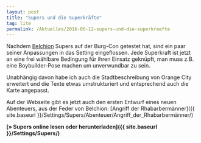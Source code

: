 ```yaml
---
layout: post
title: "Supers und die Superkräfte"
tag: lite
permalink: /Aktuelles/2016-06-12-supers-und-die-superkraefte
---
```


Nachdem [Belchion](http://belchion.rsp-blogs.de/) Supers auf der Burg-Con getestet hat, sind ein paar seiner Anpassungen in das Setting eingeflossen. Jede Superkraft ist jetzt an eine frei wählbare Bedingung für ihren Einsatz geknüpft, man muss z.B. eine Boybuilder-Pose machen um unverwundbar zu sein.

Unabhängig davon habe ich auch die Stadtbeschreibung von Orange City erweitert und die Texte etwas umstrukturiert und entsprechend auch die Karte angepasst.

Auf der Webseite gibt es jetzt auch den ersten Entwurf eines neuen Abenteuers, aus der Feder von Belchion: [Angriff der Rhabarbermänner]({{ site.baseurl }}/Settings/Supers/Abenteuer/Angriff_der_Rhabarbermänner/)

**[&raquo; Supers online lesen oder herunterladen]({{ site.baseurl }}/Settings/Supers/)**


